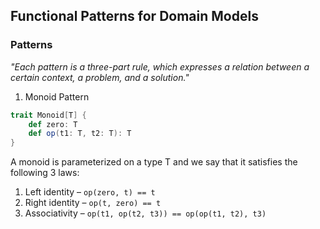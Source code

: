 ## Functional Patterns for Domain Models

### Patterns

_"Each pattern is a three-part rule, which expresses a relation between a certain context,
a problem, and a solution."_

1. Monoid Pattern
```scala
trait Monoid[T] {
    def zero: T
    def op(t1: T, t2: T): T
}
```
A monoid is parameterized on a type T and we say that it satisfies the following 3 laws:

1. Left identity – `op(zero, t) == t`
2. Right identity – `op(t, zero) == t`
3. Associativity – `op(t1, op(t2, t3)) == op(op(t1, t2), t3)`



